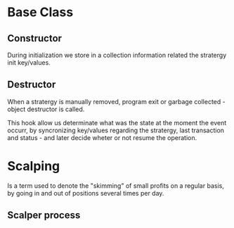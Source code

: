 # Base Class

## Constructor

During initialization we store in a collection information related the stratergy init key/values.


## Destructor

When a stratergy is manually removed, program exit or garbage collected - object destructor is called.

This hook allow us determinate what was the state at the moment the event occurr, by syncronizing
key/values regarding the stratergy, last transaction and status - and later decide wheter or not resume
the operation.


# Scalping

Is a term used to denote the "skimming" of small profits on a regular basis, by going in and out of positions several times per day.

## Scalper process


